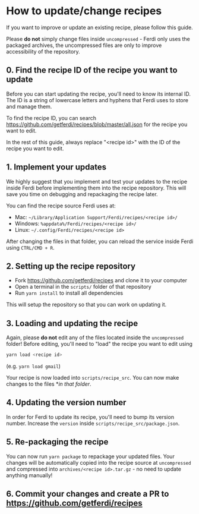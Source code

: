 # How to update/change recipes

If you want to improve or update an existing recipe, please follow this guide.

Please **do not** simply change files inside `uncompressed` - Ferdi only uses the packaged archives, the uncompressed files are only to improve accessibility of the repository.

## 0. Find the recipe ID of the recipe you want to update

Before you can start updating the recipe, you'll need to know its internal ID. The ID is a string of lowercase letters and hyphens that Ferdi uses to store and manage them.

To find the recipe ID, you can search <https://github.com/getferdi/recipes/blob/master/all.json> for the recipe you want to edit.

In the rest of this guide, always replace "&lt;recipe id>" with the ID of the recipe you want to edit.

## 1. Implement your updates

We highly suggest that you implement and test your updates to the recipe inside Ferdi before implementing them into the recipe repository. This will save you time on debugging and repackaging the recipe later.

You can find the recipe source Ferdi uses at:
  * Mac: `~/Library/Application Support/Ferdi/recipes/<recipe id>/`
  * Windows: `%appdata%/Ferdi/recipes/<recipe id>/`
  * Linux: `~/.config/Ferdi/recipes/<recipe id>`

After changing the files in that folder, you can reload the service inside Ferdi using `CTRL/CMD + R`.

## 2. Setting up the recipe repository

- Fork https://github.com/getferdi/recipes and clone it to your computer
- Open a terminal in the `scripts/` folder of that repository
- Run `yarn install` to install all dependencies

This will setup the repository so that you can work on updating it.

## 3. Loading and updating the recipe

Again, please **do not** edit any of the files located inside the `uncompressed` folder! Before editing, you'll need to "load" the recipe you want to edit using
```JavaScript
yarn load <recipe id>
```
(e.g. `yarn load gmail`)

Your recipe is now loaded into `scripts/recipe_src`. You can now make changes to the files **in that folder*.

## 4. Updating the version number

In order for Ferdi to update its recipe, you'll need to bump its version number. Increase the `version` inside `scripts/recipe_src/package.json`.

## 5. Re-packaging the recipe

You can now run `yarn package` to repackage your updated files. Your changes will be automatically copied into the recipe source at `uncompressed` and compressed into `archives/<recipe id>.tar.gz` - no need to update anything manually!

## 6. Commit your changes and create a PR to <https://github.com/getferdi/recipes>
